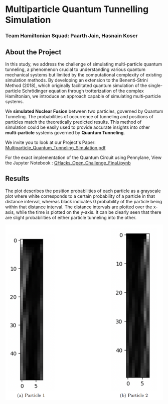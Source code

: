 # Multiparticle Quantum Tunnelling Simulation

### Team Hamiltonian Squad: Paarth Jain, Hasnain Koser

## About the Project

In this study, we address the challenge of simulating multi-particle quantum tunneling, a phenomenon crucial to understanding various quantum mechanical systems but limited by the computational complexity of existing simulation methods. By developing an extension to the Benenti-Strini Method (2018), which originally facilitated quantum simulation of the single-particle Schrödinger equation through trotterization of the complex Hamiltonian, we introduce an approach capable of simulating multi-particle systems.

We **simulated Nuclear Fusion** between two particles, governed by Quantum Tunneling. The probabilities of occurrence of tunneling and positions of particles match the theoretically predicted results. This method of simulation could be easily used to provide accurate insights into other **multi-particle** systems governed by **Quantum Tunneling**.

We invite you to look at our Project's Paper: [Multiparticle_Quantum_Tunneling_Simulation.pdf](Multiparticle_Quantum_Tunneling_Simulation.pdf)

For the exact implementation of the Quantum Circuit using Pennylane, View the Jupyter Notebook : [QHacks_Open_Challenge_Final.ipynb](QHacks_Open_Challenge_Final.ipynb)

## Results

The plot describes the position probabilities of each particle as a grayscale plot where white corresponds to a certain probability of a particle in that distance interval, whereas black indicates 0 probability of the particle being within that distance interval. The distance intervals are plotted over the x-axis, while the time is plotted on the y-axis. It can be clearly seen that there are slight probabilities of either particle tunneling into the other.

![Probability Plot](Result_image.png)
